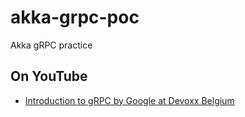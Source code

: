 # akka-grpc-poc
Akka gRPC practice

## On YouTube

* [Introduction to gRPC by Google at Devoxx Belgium](https://www.youtube.com/watch?v=kUz2zjkKxFg)